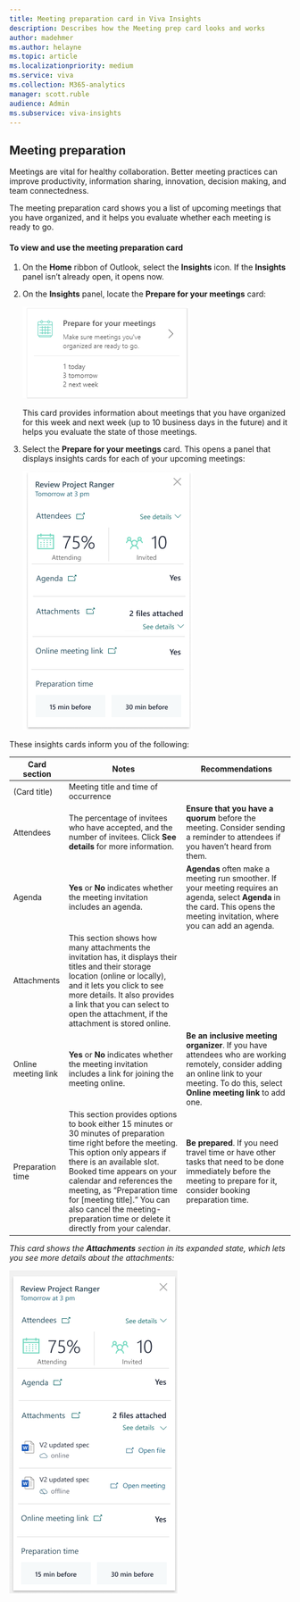 ```yaml
---
title: Meeting preparation card in Viva Insights
description: Describes how the Meeting prep card looks and works 
author: madehmer
ms.author: helayne
ms.topic: article
ms.localizationpriority: medium 
ms.service: viva
ms.collection: M365-analytics
manager: scott.ruble
audience: Admin
ms.subservice: viva-insights
---
```


<!-- For now, include this content in the add-in.md topic -->

## Meeting preparation

Meetings are vital for healthy collaboration. Better meeting practices can improve productivity, information sharing, innovation, decision making, and team connectedness.<!-- Read more about best practices for running effective meetings in this playbook.-->

The meeting preparation card shows you a list of upcoming meetings that you have organized, and it helps you evaluate whether each meeting is ready to go.

#### To view and use the meeting preparation card

1. On the **Home** ribbon of Outlook, select the **Insights** icon. If the **Insights** panel isn’t already open, it opens now.
2. On the **Insights** panel, locate the **Prepare for your meetings** card: 

    ![Meeting preparation card.](../../Images/mya/use/meeting-prep-card.png)

    This card provides information about meetings that you have organized for this week and next week (up to 10 business days in the future) and it helps you evaluate the state of those meetings. 

3. Select the **Prepare for your meetings** card. This opens a panel that displays insights cards for each of your upcoming meetings: 

    ![Meeting preparation panel.](../../Images/mya/use/meeting-prep-panel.png)
 
These insights cards inform you of the following:

| Card section | Notes | Recommendations |
| ------------ | ----- | --------------- |
| (Card title) | Meeting title and time of occurrence |
| Attendees    | The percentage of invitees who have accepted, and the number of invitees. Click **See details** for more information. | **Ensure that you have a quorum** before the meeting. Consider sending a reminder to attendees if you haven’t heard from them. |
| Agenda       | **Yes** or **No** indicates whether the meeting invitation includes an agenda. | **Agendas** often make a meeting run smoother. If your meeting requires an agenda, select **Agenda** in the card. This opens the meeting invitation, where you can add an agenda. |
| Attachments  | This section shows how many attachments the invitation has, it displays their titles and their storage location (online or locally), and it lets you click to see more details. It also provides a link that you can select to open the attachment, if the attachment is stored online. |  
| Online meeting link | **Yes** or **No** indicates whether the meeting invitation includes a link for joining the meeting online. | **Be an inclusive meeting organizer**. If you have attendees who are working remotely, consider adding an online link to your meeting. To do this, select **Online meeting link** to add one.  |
| Preparation time | This section provides options to book either 15 minutes or 30 minutes of preparation time right before the meeting. This option only appears if there is an available slot. Booked time appears on your calendar and references the meeting, as “Preparation time for [meeting title].” You can also cancel the meeting-preparation time or delete it directly from your calendar. | **Be prepared**. If you need travel time or have other tasks that need to be done immediately before the meeting to prepare for it, consider booking preparation time.  |

_This card shows the **Attachments** section in its expanded state, which lets you see more details about the attachments:_

![Meeting preparation panel, expanded.](../../Images/mya/use/meeting-prep-panel-expanded.png) 
 